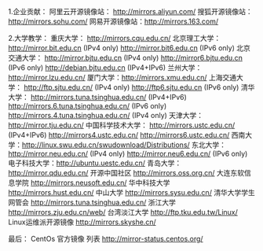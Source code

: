 1.企业贡献：
阿里云开源镜像站： http://mirrors.aliyun.com/
搜狐开源镜像站：http://mirrors.sohu.com/
网易开源镜像站：http://mirrors.163.com/

2.大学教学：
重庆大学：
http://mirrors.cqu.edu.cn/
北京理工大学：
http://mirror.bit.edu.cn  (IPv4 only)
http://mirror.bit6.edu.cn  (IPv6 only)
北京交通大学：
http://mirror.bjtu.edu.cn  (IPv4 only)
http://mirror6.bjtu.edu.cn  (IPv6 only)
http://debian.bjtu.edu.cn  (IPv4+IPv6)
兰州大学：http://mirror.lzu.edu.cn/
厦门大学：http://mirrors.xmu.edu.cn/
上海交通大学：
http://ftp.sjtu.edu.cn/  (IPv4 only)
http://ftp6.sjtu.edu.cn  (IPv6 only)
清华大学：
http://mirrors.tuna.tsinghua.edu.cn/  (IPv4+IPv6)
http://mirrors.6.tuna.tsinghua.edu.cn/  (IPv6 only)
http://mirrors.4.tuna.tsinghua.edu.cn/  (IPv4 only)
天津大学：http://mirror.tju.edu.cn/
中国科学技术大学：
http://mirrors.ustc.edu.cn/  (IPv4+IPv6)
http://mirrors4.ustc.edu.cn/
http://mirrors6.ustc.edu.cn/
西南大学：http://linux.swu.edu.cn/swudownload/Distributions/
东北大学：
http://mirror.neu.edu.cn/  (IPv4 only)
http://mirror.neu6.edu.cn/  (IPv6 only)
电子科技大学：http://ubuntu.uestc.edu.cn/
青岛大学：http://mirror.qdu.edu.cn/
开源中国社区 http://mirrors.oss.org.cn/
大连东软信息学院   http://mirrors.neusoft.edu.cn/
华中科技大学  http://mirrors.hust.edu.cn/
中山大学  http://mirrors.sysu.edu.cn/
清华大学学生网管会   http://mirrors.tuna.tsinghua.edu.cn/
 浙江大学 http://mirrors.zju.edu.cn/web/
台湾淡江大学 http://ftp.tku.edu.tw/Linux/
Linux运维派开源镜像 http://mirrors.skyshe.cn/

最后：
CentOs 官方镜像 列表 http://mirror-status.centos.org/